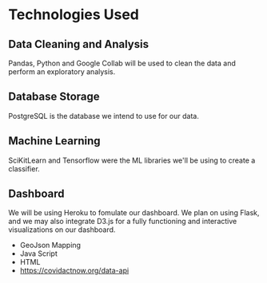 # Technologies Used

## Data Cleaning and Analysis
Pandas, Python and Google Collab will be used to clean the data and perform an exploratory analysis.

## Database Storage
PostgreSQL is the database we intend to use for our data.

## Machine Learning
SciKitLearn and Tensorflow were the ML libraries we'll be using to create a classifier.

## Dashboard
We will be using Heroku to fomulate our dashboard. We plan on using Flask, and we may also integrate D3.js for a fully functioning and interactive visualizations on our dashboard.

* GeoJson Mapping
* Java Script
* HTML
* https://covidactnow.org/data-api
